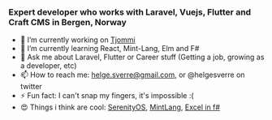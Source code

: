 ### Expert developer who works with Laravel, Vuejs, Flutter and Craft CMS in Bergen, Norway


- 🔭 I’m currently working on [Tjommi](https://tjommi.app) 
- 🌱 I’m currently learning React, Mint-Lang, Elm and F#
- 💬 Ask me about Laravel, Flutter or Career stuff (Getting a job, growing as a developer, etc)
- 📫 How to reach me: helge.sverre@gmail.com, or @helgesverre on twitter
- ⚡ Fun fact: I can't snap my fingers, it's impossible :(
- 😍 Things i think are cool: [SerenityOS](http://serenityos.org/), [MintLang](https://www.mint-lang.com/), [Excel in f#](https://www.youtube.com/watch?v=Bnm71YEt_lI)
